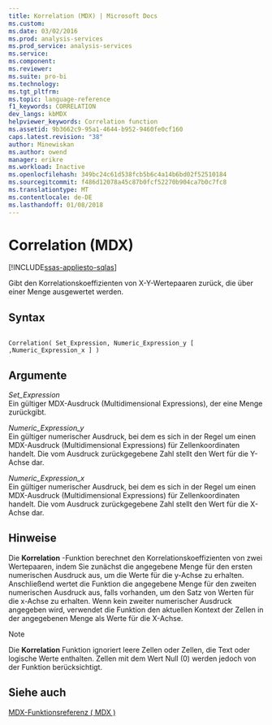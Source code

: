 ```yaml
---
title: Korrelation (MDX) | Microsoft Docs
ms.custom: 
ms.date: 03/02/2016
ms.prod: analysis-services
ms.prod_service: analysis-services
ms.service: 
ms.component: 
ms.reviewer: 
ms.suite: pro-bi
ms.technology: 
ms.tgt_pltfrm: 
ms.topic: language-reference
f1_keywords: CORRELATION
dev_langs: kbMDX
helpviewer_keywords: Correlation function
ms.assetid: 9b3662c9-95a1-4644-b952-9460fe0cf160
caps.latest.revision: "38"
author: Minewiskan
ms.author: owend
manager: erikre
ms.workload: Inactive
ms.openlocfilehash: 349bc24c61d538fcb5b6c4a14b6bd02f52510184
ms.sourcegitcommit: f486d12078a45c87b0fcf52270b904ca7b0c7fc8
ms.translationtype: MT
ms.contentlocale: de-DE
ms.lasthandoff: 01/08/2018
---
```

# <a name="correlation-mdx"></a>Correlation (MDX)
[!INCLUDE[ssas-appliesto-sqlas](../includes/ssas-appliesto-sqlas.md)]

  Gibt den Korrelationskoeffizienten von X-Y-Wertepaaren zurück, die über einer Menge ausgewertet werden.  
  
## <a name="syntax"></a>Syntax  
  
```  
  
Correlation( Set_Expression, Numeric_Expression_y [ ,Numeric_Expression_x ] )  
```  
  
## <a name="arguments"></a>Argumente  
 *Set_Expression*  
 Ein gültiger MDX-Ausdruck (Multidimensional Expressions), der eine Menge zurückgibt.  
  
 *Numeric_Expression_y*  
 Ein gültiger numerischer Ausdruck, bei dem es sich in der Regel um einen MDX-Ausdruck (Multidimensional Expressions) für Zellenkoordinaten handelt. Die vom Ausdruck zurückgegebene Zahl stellt den Wert für die Y-Achse dar.  
  
 *Numeric_Expression_x*  
 Ein gültiger numerischer Ausdruck, bei dem es sich in der Regel um einen MDX-Ausdruck (Multidimensional Expressions) für Zellenkoordinaten handelt. Die vom Ausdruck zurückgegebene Zahl stellt den Wert für die X-Achse dar.  
  
## <a name="remarks"></a>Hinweise  
 Die **Korrelation** -Funktion berechnet den Korrelationskoeffizienten von zwei Wertepaaren, indem Sie zunächst die angegebene Menge für den ersten numerischen Ausdruck aus, um die Werte für die y-Achse zu erhalten. Anschließend wertet die Funktion die angegebene Menge für den zweiten numerischen Ausdruck aus, falls vorhanden, um den Satz von Werten für die x-Achse zu erhalten. Wenn kein zweiter numerischer Ausdruck angegeben wird, verwendet die Funktion den aktuellen Kontext der Zellen in der angegebenen Menge als Werte für die X-Achse.  
  
> [!NOTE]  
>  Die **Korrelation** Funktion ignoriert leere Zellen oder Zellen, die Text oder logische Werte enthalten. Zellen mit dem Wert Null (0) werden jedoch von der Funktion berücksichtigt.  
  
## <a name="see-also"></a>Siehe auch  
 [MDX-Funktionsreferenz &#40; MDX &#41;](../mdx/mdx-function-reference-mdx.md)  
  
  
